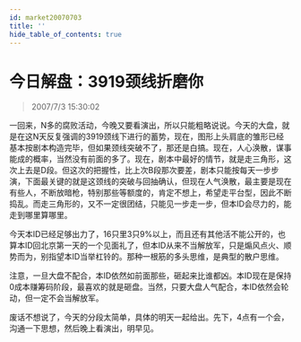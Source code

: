 ```yaml
---
id: market20070703 
title: ''
hide_table_of_contents: true
---
```


# 今日解盘：3919颈线折磨你

> 2007/7/3 15:30:02

<div style={{color: '#FF0000', fontWeight: 'bold'}}>

一回来，N多的腐败活动，今晚又要看演出，所以只能粗略说说。今天的大盘，就是在这N天反复强调的3919颈线下进行的蓄势，现在，图形上头肩底的雏形已经基本按剧本构造完毕，但如果颈线突破不了，那还是白搞。现在，人心涣散，谋事能成的概率，当然没有前面的多了。现在，剧本中最好的情节，就是走三角形，这次上去是D段。但这次的把握性，比上次B段那次要差，剧本只能按每天一步步演，下面最关键的就是这颈线的突破与回抽确认，但现在人气涣散，最主要是现在有些人，不断放暗枪，特别那些等额度的，肯定不想上，希望走平台型，因此不断捣乱。而走三角形的，又不一定很团结，只能见一步走一步，但本ID会尽力的，能走到哪里算哪里。
 
今天本ID已经足够出力了，16只里3只9%以上，而且还有其他活不能公开的，也算本ID回北京第一天的一个见面礼了，但本ID从来不当解放军，只是煽风点火、顺势而为，别指望本ID当举杠铃的。那种一根筋的多头思维，是典型的散户思维。
 
注意，一旦大盘不配合，本ID依然如前面那些，砸起来比谁都凶。本ID现在是保持0成本赚筹码阶段，最喜欢的就是砸盘。当然，只要大盘人气配合，本ID依然会轮动，但一定不会当解放军。
 
废话不想说了，今天的分段太简单，具体的明天一起给出。先下，4点有一个会，沟通一下思想，然后晚上看演出，明早见。

</div>